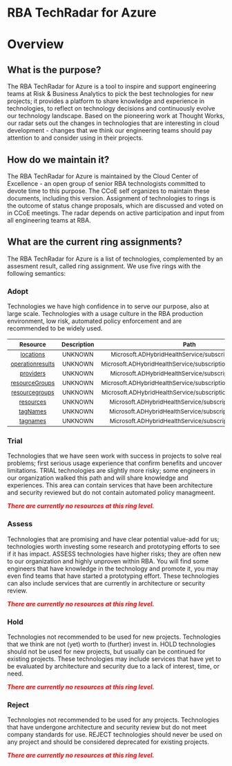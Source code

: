 
RBA TechRadar for Azure
=======================

# Overview

## What is the purpose?


The RBA TechRadar for Azure is a tool to inspire and support engineering teams at Risk & Business Analytics to pick the best technologies for new projects; it provides a platform to share knowledge and experience in technologies, to reflect on technology decisions and continuously evolve our technology landscape.  Based on the pioneering work at Thought Works, our radar sets out the changes in technologies that are interesting in cloud development - changes that we think our engineering teams should pay attention to and consider using in their projects.
## How do we maintain it?


The RBA TechRadar for Azure is maintained by the Cloud Center of Excellence - an open group of senior RBA technologists committed to devote time to this purpose.  The CCoE self organizes to maintain these documents, including this version.  Assignment of technologies to rings is the outcome of status change proposals, which are discussed and voted on in CCoE meetings.  The radar depends on active participation and input from all engineering teams at RBA.
## What are the current ring assignments?


The RBA TechRadar for Azure is a list of technologies, complemented by an assesment result, called ring assignment.  We use five rings with the following semantics:
### Adopt


Technologies we have high confidence in to serve our purpose, also at large scale.  Technologies with a usage culture in the RBA production environment, low risk, automated policy enforcement and are recommended to be widely used.  

|<sub>Resource</sub>|<sub>Description</sub>|<sub>Path</sub>|<sub>Status</sub>|
| :---: | :---: | :---: | :---: |
|<sub>[locations](https://github.com/openrba/python-azure-techradar/tree/master/Microsoft.ADHybridHealthService/subscriptions/locations)</sub>|<sub>UNKNOWN</sub>|<sub>Microsoft.ADHybridHealthService/subscriptions/locations</sub>|<sub>ADOPT</sub>|
|<sub>[operationresults](https://github.com/openrba/python-azure-techradar/tree/master/Microsoft.ADHybridHealthService/subscriptions/operationresults)</sub>|<sub>UNKNOWN</sub>|<sub>Microsoft.ADHybridHealthService/subscriptions/operationresults</sub>|<sub>ADOPT</sub>|
|<sub>[providers](https://github.com/openrba/python-azure-techradar/tree/master/Microsoft.ADHybridHealthService/subscriptions/providers)</sub>|<sub>UNKNOWN</sub>|<sub>Microsoft.ADHybridHealthService/subscriptions/providers</sub>|<sub>ADOPT</sub>|
|<sub>[resourceGroups](https://github.com/openrba/python-azure-techradar/tree/master/Microsoft.ADHybridHealthService/subscriptions/resourceGroups)</sub>|<sub>UNKNOWN</sub>|<sub>Microsoft.ADHybridHealthService/subscriptions/resourceGroups</sub>|<sub>ADOPT</sub>|
|<sub>[resourcegroups](https://github.com/openrba/python-azure-techradar/tree/master/Microsoft.ADHybridHealthService/subscriptions/resourcegroups)</sub>|<sub>UNKNOWN</sub>|<sub>Microsoft.ADHybridHealthService/subscriptions/resourcegroups</sub>|<sub>ADOPT</sub>|
|<sub>[resources](https://github.com/openrba/python-azure-techradar/tree/master/Microsoft.ADHybridHealthService/subscriptions/resources)</sub>|<sub>UNKNOWN</sub>|<sub>Microsoft.ADHybridHealthService/subscriptions/resources</sub>|<sub>ADOPT</sub>|
|<sub>[tagNames](https://github.com/openrba/python-azure-techradar/tree/master/Microsoft.ADHybridHealthService/subscriptions/tagNames)</sub>|<sub>UNKNOWN</sub>|<sub>Microsoft.ADHybridHealthService/subscriptions/tagNames</sub>|<sub>ADOPT</sub>|
|<sub>[tagnames](https://github.com/openrba/python-azure-techradar/tree/master/Microsoft.ADHybridHealthService/subscriptions/tagnames)</sub>|<sub>UNKNOWN</sub>|<sub>Microsoft.ADHybridHealthService/subscriptions/tagnames</sub>|<sub>ADOPT</sub>|

### Trial


Technologies that we have seen work with success in projects to solve real problems;  first serious usage experience that confirm benefits and uncover limitations.  TRIAL technologies are slightly more risky; some engineers in our organization walked this path and will share knowledge and experiences.  This area can contain services that have been architecture and security reviewed but do not contain automated policy managmeent.  
  
***<font color="red"> There are currently no resources at this ring level. </font>***
### Assess


Technologies that are promising and have clear potential value-add for us; technologies worth investing some research and prototyping efforts to see if it has impact.  ASSESS technologies have higher risks;  they are often new to our organization and highly unproven within RBA.  You will find some engineers that have knowledge in the technology and promote it, you may even find teams that have started a prototyping effort.  These technologies can also include services that are currently in architecture or security review.  
  
***<font color="red"> There are currently no resources at this ring level. </font>***
### Hold


Technologies not recommended to be used for new projects. Technologies that we think are not (yet) worth to (further) invest in.  HOLD technologies should not be used for new projects, but usually can be continued for existing projects.  These technologies may include services that have yet to be evaluated by architecture and security due to a lack of interest, time, or need.  
  
***<font color="red"> There are currently no resources at this ring level. </font>***
### Reject


Technologies not recommended to be used for any projects. Technologies that have undergone architecture and security review but do not meet company standards for use.  REJECT technologies should never be used on any project and should be considered deprecated for existing projects.  
  
***<font color="red"> There are currently no resources at this ring level. </font>***